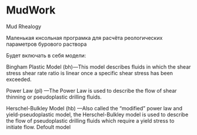 # MudWork
Mud Rhealogy
 
Маленькая кнсольная програмка для расчёта реологических параметров бурового раствора

Будет включать в себя модели:

Bingham Plastic Model (bh)—This model describes fluids in which
the shear stress shear rate ratio is linear
once a specific shear stress has been exceeded.

Power Law (pl) —The Power Law is used to describe the flow of
shear thinning or pseudoplastic drilling fluids.

Herschel-Bulkley Model (hb) —Also called the “modified” power law and
yield-pseudoplastic model, the Herschel-Bulkley model is used to describe
the flow of pseudoplastic drilling fluids which require a yield stress
to initiate flow. Defoult model
